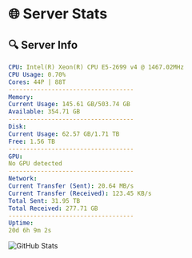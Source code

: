 # 🌐 Server Stats
## 🔍 Server Info
```yaml
CPU: Intel(R) Xeon(R) CPU E5-2699 v4 @ 1467.02MHz
CPU Usage: 0.70%
Cores: 44P | 88T
-----------------------------------
Memory:
Current Usage: 145.61 GB/503.74 GB
Available: 354.71 GB
-----------------------------------
Disk:
Current Usage: 62.57 GB/1.71 TB
Free: 1.56 TB
-----------------------------------
GPU:
No GPU detected
-----------------------------------
Network:
Current Transfer (Sent): 20.64 MB/s
Current Transfer (Received): 123.45 KB/s
Total Sent: 31.95 TB
Total Received: 277.71 GB
-----------------------------------
Uptime:
20d 6h 9m 2s
```
![GitHub Stats](https://img.shields.io/badge/Updated-2025-03-28_03:31:51-blue)